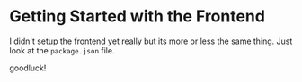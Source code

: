# Getting Started with the Frontend

I didn't setup the frontend yet really but its more or less the same thing. Just look at the `package.json` file.

goodluck!
